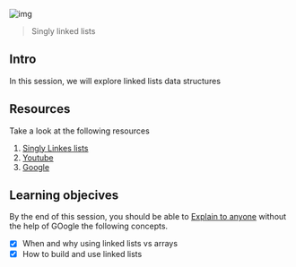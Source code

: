 ![img](https://assets.imaginablefutures.com/media/images/ALX_Logo.max-200x150.png)
> Singly linked lists 

## Intro 
In this session, we will explore linked lists data structures 

## Resources 
Take a look at the following resources
1. [Singly Linkes lists](https://www.youtube.com/watch?v=udapt4FGY20)
2. [Youtube](https://www.youtube.com/results?search_query=linked+lists)
3. [Google](https://www.google.com/search?q=linked+lists)

## Learning objecives
By the end of this session, you should be able to [Explain to anyone](https://fs.blog/feynman-learning-technique/) without the help of GOogle the following concepts.

* [X] When and why using linked lists vs arrays
* [X] How to build and use linked lists